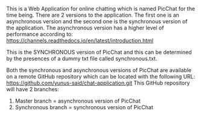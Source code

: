 This is a Web Application for online chatting which is named PicChat for the time being.
There are 2 versions to the application. The first one is an asynchronous version and
the second one is the synchronous version of the application. The asynchronous version
has a higher level of performance according to:
https://channels.readthedocs.io/en/latest/introduction.html

This is the SYNCHRONOUS version of PicChat and this can be determined by the presences
of a dummy txt file called synchronous.txt.

Both the synchronous and asynchronous versions of PicChat are available on a remote
GitHub repository which can be located with the following URL:
https://github.com/yunus-said/chat-application.git
This GitHub repository will have 2 branches:
1. Master branch      = asynchronous version of PicChat
2. Synchronous branch = synchronous version of PicChat
